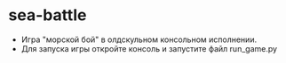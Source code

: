 # sea-battle
- Игра "морской бой" в олдскульном консольном исполнении.
- Для запуска игры откройте консоль и запустите файл run_game.py
